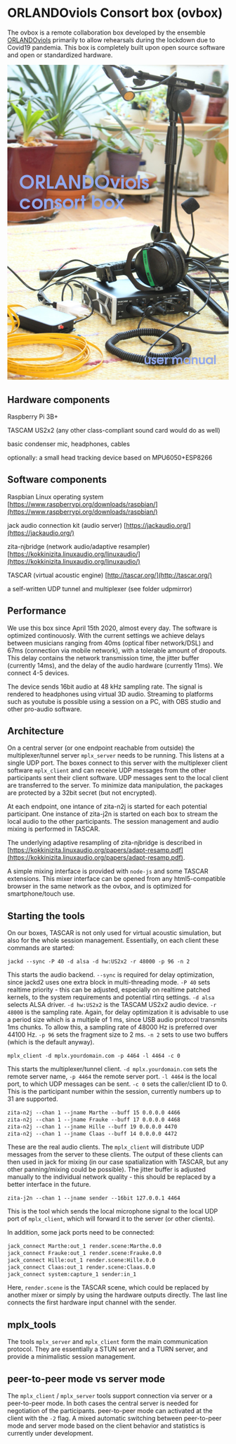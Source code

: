 # ORLANDOviols Consort box (ovbox)

The ovbox is a remote collaboration box developed by the ensemble [ORLANDOviols](http://orlandoviols.com) primarily to allow rehearsals during the lockdown due to Covid19 pandemia. This box is completely built upon open source software and open or standardized hardware.

![consortbox](doc/consortbox.jpg)

## Hardware components

Raspberry Pi 3B+

TASCAM US2x2 (any other class-compliant sound card would do as well)

basic condenser mic, headphones, cables

optionally: a small head tracking device based on MPU6050+ESP8266



## Software components

Raspbian Linux operating system
[https://www.raspberrypi.org/downloads/raspbian/](https://www.raspberrypi.org/downloads/raspbian/)

jack audio connection kit (audio server)
[https://jackaudio.org/](https://jackaudio.org/)

zita-njbridge (network audio/adaptive resampler)
[https://kokkinizita.linuxaudio.org/linuxaudio/](https://kokkinizita.linuxaudio.org/linuxaudio/)

TASCAR (virtual acoustic engine)
[http://tascar.org/](http://tascar.org/)

a self-written UDP tunnel and multiplexer (see folder udpmirror)


## Performance

We use this box since April 15th 2020, almost every day. The software is optimized continouosly. With the current settings we achieve delays between musicians ranging from 40ms (optical fiber network/DSL) and 67ms (connection via mobile network), with a tolerable amount of dropouts. This delay contains the network transmission time, the jitter buffer (currently 14ms), and the delay of the audio hardware (currently 11ms). We connect 4-5 devices.

The device sends 16bit audio at 48 kHz sampling rate. The signal is rendered to headphones using virtual 3D audio. Streaming to platforms such as youtube is possible using a session on a PC, with OBS studio and other pro-audio software.

## Architecture

On a central server (or one endpoint reachable from outside) the multiplexer/tunnel server `mplx_server` needs to be running. This listens at a single UDP port. The boxes connect to this server with the multiplexer client software `mplx_client` and  can receive UDP messages from the other participants sent their client software. UDP messages sent to the local client are transferred to the server. To minimize data manipulation, the packages are protected by a 32bit secret (but not encrypted).

At each endpoint, one intance of zita-n2j is started for each potential participant. One instance of zita-j2n is started on each box to stream the local audio to the other participants. The session management and audio mixing is performed in TASCAR.

The underlying adaptive resampling of zita-njbridge is described in [https://kokkinizita.linuxaudio.org/papers/adapt-resamp.pdf](https://kokkinizita.linuxaudio.org/papers/adapt-resamp.pdf).

A simple mixing interface is provided with `node-js` and some TASCAR extensions. This mixer interface can be opened from any html5-compatible browser in the same network as the ovbox, and is optimized for smartphone/touch use.

## Starting the tools

On our boxes, TASCAR is not only used for virtual acoustic simulation, but also for the whole session management. Essentially, on each client these commands are started:

````
jackd --sync -P 40 -d alsa -d hw:US2x2 -r 48000 -p 96 -n 2
````

This starts the audio backend. `--sync` is required for delay optimization, since jackd2 uses one extra block in multi-threading mode. `-P 40` sets realtime priority - this can be adjusted, especially on realtime patched kernels, to the system requirements and potential rtirq settings. `-d alsa` selects ALSA driver. `-d hw:US2x2` is the TASCAM US2x2 audio device. `-r 48000` is the sampling rate. Again, for delay optimization it is advisable to use a period size which is a multiple of 1 ms, since USB audio protocol transmits 1ms chunks. To allow this, a sampling rate of 48000 Hz is preferred over 44100 Hz. `-p 96` sets the fragment size to 2 ms. `-n 2` sets to use two buffers (which is the default anyway).

````
mplx_client -d mplx.yourdomain.com -p 4464 -l 4464 -c 0
````
This starts the multiplexer/tunnel client. `-d mplx.yourdomain.com` sets the remote server name, `-p 4464` the remote server port. `-l 4464` is the local port, to which UDP messages can be sent. `-c 0` sets the caller/client ID to 0. This is the participant number within the session, currently numbers up to 31 are supported.

````
zita-n2j --chan 1 --jname Marthe --buff 15 0.0.0.0 4466
zita-n2j --chan 1 --jname Frauke --buff 17 0.0.0.0 4468
zita-n2j --chan 1 --jname Hille --buff 19 0.0.0.0 4470
zita-n2j --chan 1 --jname Claas --buff 14 0.0.0.0 4472
````

These are the real audio clients. The `mplx_client` will distribute UDP messages from the server to these clients. The output of these clients can then used in jack for mixing (in our case spatialization with TASCAR, but any other panning/mixing could be possible). The jitter buffer is adjusted manually to the individual network quality - this should be replaced by a better interface in the future.

````
zita-j2n --chan 1 --jname sender --16bit 127.0.0.1 4464
````

This is the tool which sends the local microphone signal to the local UDP port of `mplx_client`, which will forward it to the server (or other clients).

In addition, some jack ports need to be connected:

````
jack_connect Marthe:out_1 render.scene:Marthe.0.0
jack_connect Frauke:out_1 render.scene:Frauke.0.0
jack_connect Hille:out_1 render.scene:Hille.0.0
jack_connect Claas:out_1 render.scene:Claas.0.0
jack_connect system:capture_1 sender:in_1
````
Here, `render.scene` is the TASCAR scene, which could be replaced by another mixer or simply by using the hardware outputs directly. The last line connects the first hardware input channel with the sender.

## mplx_tools

The tools `mplx_server` and `mplx_client` form the main communication protocol. They are essentially a STUN server and a TURN server, and provide a minimalistic session management.

## peer-to-peer mode vs server mode

The `mplx_client` / `mplx_server` tools support connection via server or a peer-to-peer mode. In both cases the central server is needed for negotiation of the participants. peer-to-peer mode can activated at the client with the `-2` flag. A mixed automatic switching between peer-to-peer mode and server mode based on the client behavior and statistics is currently under development.